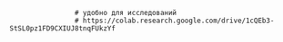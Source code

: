 ﻿                    # удобно для исследований
                    # https://colab.research.google.com/drive/1cQEb3-StSL0pz1FD9CXIUJ8tnqFUkzYf